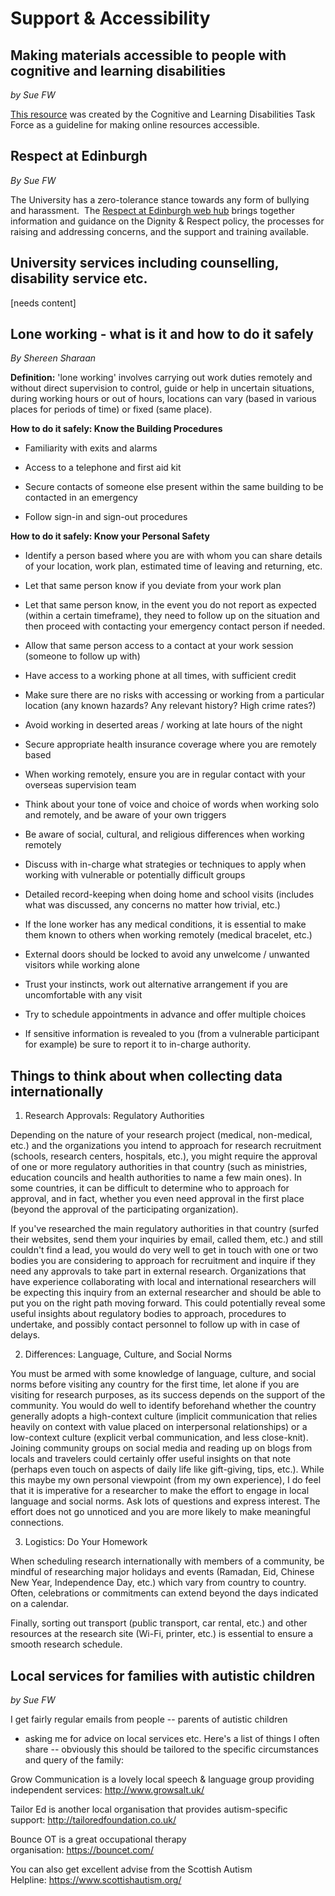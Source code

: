 Support & Accessibility
=======================

Making materials accessible to people with cognitive and learning disabilities
------------------------------------------------------------------------------

*by Sue FW*

[This resource](https://www.w3.org/TR/coga-usable/) was created by the
Cognitive and Learning Disabilities Task Force as a guideline for making
online resources accessible.

Respect at Edinburgh
--------------------

*By Sue FW*

The University has a zero-tolerance stance towards any form of bullying
and harassment.  The [Respect at Edinburgh web
hub](https://www.edweb.ed.ac.uk/equality-diversity/respect) brings
together information and guidance on the Dignity & Respect policy, the
processes for raising and addressing concerns, and the support and
training available.

University services including counselling, disability service etc.
------------------------------------------------------------------

\[needs content\]

Lone working - what is it and how to do it safely
-------------------------------------------------

*By Shereen Sharaan*

**Definition:** 'lone working' involves carrying out work duties
remotely and without direct supervision to control, guide or help in
uncertain situations, during working hours or out of hours, locations
can vary (based in various places for periods of time) or fixed (same
place).

**How to do it safely: Know the Building Procedures**

- Familiarity with exits and alarms

- Access to a telephone and first aid kit

- Secure contacts of someone else present within the same building to
  be contacted in an emergency

- Follow sign-in and sign-out procedures

**How to do it safely: Know your Personal Safety**

- Identify a person based where you are with whom you can share
  details of your location, work plan, estimated time of leaving and
  returning, etc.

- Let that same person know if you deviate from your work plan

- Let that same person know, in the event you do not report as
  expected (within a certain timeframe), they need to follow up on the
  situation and then proceed with contacting your emergency contact
  person if needed.

- Allow that same person access to a contact at your work session
  (someone to follow up with)

- Have access to a working phone at all times, with sufficient credit

- Make sure there are no risks with accessing or working from a
  particular location (any known hazards? Any relevant history? High
  crime rates?)

- Avoid working in deserted areas / working at late hours of the night

- Secure appropriate health insurance coverage where you are remotely
  based

- When working remotely, ensure you are in regular contact with your
  overseas supervision team

- Think about your tone of voice and choice of words when working solo
  and remotely, and be aware of your own triggers

- Be aware of social, cultural, and religious differences when working
  remotely

- Discuss with in-charge what strategies or techniques to apply when
  working with vulnerable or potentially difficult groups

- Detailed record-keeping when doing home and school visits (includes
  what was discussed, any concerns no matter how trivial, etc.)

- If the lone worker has any medical conditions, it is essential to
  make them known to others when working remotely (medical bracelet,
  etc.)

- External doors should be locked to avoid any unwelcome / unwanted
  visitors while working alone

- Trust your instincts, work out alternative arrangement if you are
  uncomfortable with any visit

- Try to schedule appointments in advance and offer multiple choices

- If sensitive information is revealed to you (from a vulnerable
  participant for example) be sure to report it to in-charge
  authority.

Things to think about when collecting data internationally
----------------------------------------------------------

1)  Research Approvals: Regulatory Authorities

Depending on the nature of your research project (medical, non-medical,
etc.) and the organizations you intend to approach for research
recruitment (schools, research centers, hospitals, etc.), you might
require the approval of one or more regulatory authorities in that
country (such as ministries, education councils and health authorities
to name a few main ones). In some countries, it can be difficult to
determine who to approach for approval, and in fact, whether you even
need approval in the first place (beyond the approval of the
participating organization).

If you've researched the main regulatory authorities in that country
(surfed their websites, send them your inquiries by email, called them,
etc.) and still couldn't find a lead, you would do very well to get in
touch with one or two bodies you are considering to approach for
recruitment and inquire if they need any approvals to take part in
external research. Organizations that have experience collaborating with
local and international researchers will be expecting this inquiry from
an external researcher and should be able to put you on the right path
moving forward. This could potentially reveal some useful insights about
regulatory bodies to approach, procedures to undertake, and possibly
contact personnel to follow up with in case of delays.

2)  Differences: Language, Culture, and Social Norms

You must be armed with some knowledge of language, culture, and social
norms before visiting any country for the first time, let alone if you
are visiting for research purposes, as its success depends on the
support of the community. You would do well to identify beforehand
whether the country generally adopts a high-context culture (implicit
communication that relies heavily on context with value placed on
interpersonal relationships) or a low-context culture (explicit verbal
communication, and less close-knit). Joining community groups on social
media and reading up on blogs from locals and travelers could certainly
offer useful insights on that note (perhaps even touch on aspects of
daily life like gift-giving, tips, etc.). While this maybe my own
personal viewpoint (from my own experience), I do feel that it is
imperative for a researcher to make the effort to engage in local
language and social norms. Ask lots of questions and express interest.
The effort does not go unnoticed and you are more likely to make
meaningful connections.

3)  Logistics: Do Your Homework

When scheduling research internationally with members of a community, be
mindful of researching major holidays and events (Ramadan, Eid, Chinese
New Year, Independence Day, etc.) which vary from country to country.
Often, celebrations or commitments can extend beyond the days indicated
on a calendar.

Finally, sorting out transport (public transport, car rental, etc.) and
other resources at the research site (Wi-Fi, printer, etc.) is essential
to ensure a smooth research schedule.

Local services for families with autistic children
--------------------------------------------------

*by Sue FW*

I get fairly regular emails from people -- parents of autistic children
- asking me for advice on local services etc. Here's a list of things I
often share -- obviously this should be tailored to the specific
circumstances and query of the family:

Grow Communication is a lovely local speech & language group providing
independent services: <http://www.growsalt.uk/>

Tailor Ed is another local organisation that provides autism-specific
support: <http://tailoredfoundation.co.uk/> 

Bounce OT is a great occupational therapy
organisation: <https://bouncet.com/>

You can also get excellent advise from the Scottish Autism
Helpline: <https://www.scottishautism.org/> 
